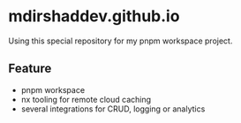 # mdirshaddev.github.io

Using this special repository for my pnpm workspace project.

## Feature

- pnpm workspace
- nx tooling for remote cloud caching
- several integrations for CRUD, logging or analytics
